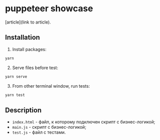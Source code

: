 # puppeteer showcase

[article](link to article).

## Installation

1. Install packages:
```sh
yarn
```

2. Serve files before test:
```sh
yarn serve
```

3. From other terminal window, run tests:
```sh
yarn test
```

## Description

- `index.html` - файл, к которому подключен скрипт с бизнес-логикой;
- `main.js` - скрипт с бизнес-логикой;
- `test.js` - файл с тестами.
